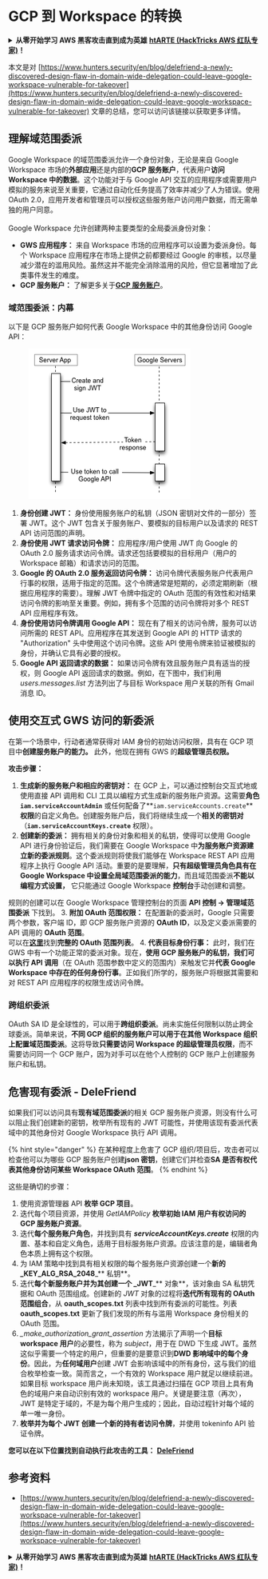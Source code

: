 # GCP 到 Workspace 的转换

<details>

<summary><strong>从零开始学习 AWS 黑客攻击直到成为英雄</strong> <a href="https://training.hacktricks.xyz/courses/arte"><strong>htARTE (HackTricks AWS 红队专家)</strong></a><strong>！</strong></summary>

支持 HackTricks 的其他方式：

* 如果您想在 HackTricks 中看到您的**公司广告**或**下载 HackTricks 的 PDF 版本**，请查看[**订阅计划**](https://github.com/sponsors/carlospolop)！
* 获取[**官方 PEASS & HackTricks 商品**](https://peass.creator-spring.com)
* 发现[**PEASS 家族**](https://opensea.io/collection/the-peass-family)，我们独家的[**NFTs 集合**](https://opensea.io/collection/the-peass-family)
* **加入** 💬 [**Discord 群组**](https://discord.gg/hRep4RUj7f) 或 [**telegram 群组**](https://t.me/peass) 或在 **Twitter** 🐦 上**关注**我 [**@carlospolopm**](https://twitter.com/carlospolopm)**。**
* **通过向** [**HackTricks**](https://github.com/carlospolop/hacktricks) 和 [**HackTricks Cloud**](https://github.com/carlospolop/hacktricks-cloud) github 仓库提交 PR 来分享您的黑客技巧。

</details>

本文是对 [https://www.hunters.security/en/blog/delefriend-a-newly-discovered-design-flaw-in-domain-wide-delegation-could-leave-google-workspace-vulnerable-for-takeover](https://www.hunters.security/en/blog/delefriend-a-newly-discovered-design-flaw-in-domain-wide-delegation-could-leave-google-workspace-vulnerable-for-takeover) 文章的总结，您可以访问该链接以获取更多详情。

## **理解域范围委派**

Google Workspace 的域范围委派允许一个身份对象，无论是来自 Google Workspace 市场的**外部应用**还是内部的**GCP 服务账户**，代表用户**访问 Workspace 中的数据**。这个功能对于与 Google API 交互的应用程序或需要用户模拟的服务来说至关重要，它通过自动化任务提高了效率并减少了人为错误。使用 OAuth 2.0，应用开发者和管理员可以授权这些服务账户访问用户数据，而无需单独的用户同意。\
\
Google Workspace 允许创建两种主要类型的全局委派身份对象：

* **GWS 应用程序：** 来自 Workspace 市场的应用程序可以设置为委派身份。每个 Workspace 应用程序在市场上提供之前都要经过 Google 的审核，以尽量减少潜在的滥用风险。虽然这并不能完全消除滥用的风险，但它显著增加了此类事件发生的难度。
* **GCP 服务账户：** 了解更多关于[**GCP 服务账户**](gcp-basic-information.md#service-accounts)。

### **域范围委派：内幕**

以下是 GCP 服务账户如何代表 Google Workspace 中的其他身份访问 Google API：

<figure><img src="../../.gitbook/assets/image (11).png" alt=""><figcaption></figcaption></figure>

1. **身份创建 JWT：** 身份使用服务账户的私钥（JSON 密钥对文件的一部分）签署 JWT。这个 JWT 包含关于服务账户、要模拟的目标用户以及请求的 REST API 访问范围的声明。
2. **身份使用 JWT 请求访问令牌：** 应用程序/用户使用 JWT 向 Google 的 OAuth 2.0 服务请求访问令牌。请求还包括要模拟的目标用户（用户的 Workspace 邮箱）和请求访问的范围。
3. **Google 的 OAuth 2.0 服务返回访问令牌：** 访问令牌代表服务账户代表用户行事的权限，适用于指定的范围。这个令牌通常是短期的，必须定期刷新（根据应用程序的需要）。理解 JWT 令牌中指定的 OAuth 范围的有效性和对结果访问令牌的影响至关重要。例如，拥有多个范围的访问令牌将对多个 REST API 应用程序有效。
4. **身份使用访问令牌调用 Google API：** 现在有了相关的访问令牌，服务可以访问所需的 REST API。应用程序在其发送到 Google API 的 HTTP 请求的 "Authorization" 头中使用这个访问令牌。这些 API 使用令牌来验证被模拟的身份，并确认它具有必要的授权。
5. **Google API 返回请求的数据：** 如果访问令牌有效且服务账户具有适当的授权，则 Google API 返回请求的数据。例如，在下图中，我们利用 _users.messages.list_ 方法列出了与目标 Workspace 用户关联的所有 Gmail 消息 ID。

## 使用交互式 GWS 访问的新委派

在第一个场景中，行动者通常获得对 IAM 身份的初始访问权限，具有在 GCP 项目中**创建服务账户的能力。** 此外，他现在拥有 GWS 的**超级管理员权限。**

**攻击步骤：**

1. **生成新的服务账户和相应的密钥对：** 在 GCP 上，可以通过控制台交互式地或使用直接 API 调用和 CLI 工具以编程方式生成新的服务账户资源。这需要**角色 `iam.serviceAccountAdmin`** 或任何配备了**`iam.serviceAccounts.create`** **权限**的自定义角色。创建服务账户后，我们将继续生成一个**相关的密钥对**（**`iam.serviceAccountKeys.create`** 权限）。
2. **创建新的委派：** 拥有相关的身份对象和相关的私钥，使得可以使用 Google API 进行身份验证后，我们需要在 Google Workspace 中**为服务账户资源建立新的委派规则**。这个委派规则将使我们能够在 Workspace REST API 应用程序上执行 Google API 活动。重要的是要理解，**只有超级管理员角色具有在 Google Workspace 中设置全局域范围委派的能力**，而且域范围委派**不能以编程方式设置，** 它只能通过 Google Workspace **控制台**手动创建和调整。

规则的创建可以在 Google Workspace 管理控制台的页面 **API 控制 → 管理域范围委派** 下找到。
3. **附加 OAuth 范围权限：** 在配置新的委派时，Google 只需要两个参数，客户端 ID，即 GCP 服务账户资源的 **OAuth ID**，以及定义委派需要的 API 调用的 **OAuth 范围**。\
可以在[**这里**](https://developers.google.com/identity/protocols/oauth2/scopes)找到**完整的 OAuth 范围列表**。
4. **代表目标身份行事：** 此时，我们在 GWS 中有一个功能正常的委派对象。现在，**使用 GCP 服务账户的私钥，我们可以执行 API 调用**（在 OAuth 范围参数中定义的范围内）来触发它并**代表 Google Workspace 中存在的任何身份行事**。正如我们所学的，服务账户将根据其需要和对 REST API 应用程序的权限生成访问令牌。

### 跨组织委派

OAuth SA ID 是全球性的，可以用于**跨组织委派**。尚未实施任何限制以防止跨全球委派。简单来说，**不同 GCP 组织的服务账户可以用于在其他 Workspace 组织上配置域范围委派**。这将导致**只需要访问 Workspace 的超级管理员权限**，而不需要访问同一个 GCP 账户，因为对手可以在他个人控制的 GCP 账户上创建服务账户和私钥。

## 危害现有委派 - DeleFriend

如果我们可以访问具有**现有域范围委派**的相关 GCP 服务账户资源，则没有什么可以阻止我们创建新的密钥，枚举所有现有的 JWT 可能性，并使用该现有委派代表域中的其他身份对 Google Workspace 执行 API 调用。

{% hint style="danger" %}
在某种程度上危害了 GCP 组织/项目后，攻击者可以检查他可以为哪些 GCP 服务账户创建**json 密钥**，创建它们并检查**SA 是否有权代表其他身份访问某些 Workspace OAuth 范围**。
{% endhint %}

这些是确切的步骤：

1. 使用资源管理器 API **枚举 GCP 项目**。
2. 迭代每个项目资源，并使用 _GetIAMPolicy_ **枚举初始 IAM 用户有权访问的 GCP 服务账户资源**。
3. 迭代**每个服务账户角色**，并找到具有 _**serviceAccountKeys.create**_ 权限的内置、基本和自定义角色，适用于目标服务账户资源。应该注意的是，编辑者角色本质上拥有这个权限。
4. 为 IAM 策略中找到具有相关权限的每个服务账户资源创建一个**新的 \_KEY\_ALG\_RSA\_2048**\_\*\* 私钥\*\*。
5. 迭代**每个新服务账户并为其创建一个 \_JWT**\_\*\* 对象\*\*，该对象由 SA 私钥凭据和 OAuth 范围组成。创建新的 _JWT_ 对象的过程将**迭代所有现有的 OAuth 范围组合**，从 **oauth\_scopes.txt** 列表中找到所有委派的可能性。列表 **oauth\_scopes.txt** 更新了我们发现的所有与滥用 Workspace 身份相关的 OAuth 范围。
6. _\_make\_authorization\_grant\_assertion_ 方法揭示了声明一个**目标 workspace 用户**的必要性，称为 _subject_，用于在 DWD 下生成 JWT。虽然这似乎需要一个特定的用户，但重要的是要意识到**DWD 影响域中的每个身份**。因此，为**任何域用户**创建 JWT 会影响该域中的所有身份，这与我们的组合枚举检查一致。简而言之，一个有效的 Workspace 用户就足以继续前进。\
如果目标 workspace 用户尚未知晓，该工具通过扫描在 GCP 项目上具有角色的域用户来自动识别有效的 workspace 用户。关键是要注意（再次），JWT 是特定于域的，不是为每个用户生成的；因此，自动过程针对每个域的单一唯一身份。
7. **枚举并为每个 JWT 创建一个新的持有者访问令牌**，并使用 tokeninfo API 验证令牌。

**您可以在以下位置找到自动执行此攻击的工具：** [**DeleFriend**](https://github.com/axon-git/DeleFriend)

## 参考资料

* [https://www.hunters.security/en/blog/delefriend-a-newly-discovered-design-flaw-in-domain-wide-delegation-could-leave-google-workspace-vulnerable-for-takeover](https://www.hunters.security/en/blog/delefriend-a-newly-discovered-design-flaw-in-domain-wide-delegation-could-leave-google-workspace-vulnerable-for-takeover)

<details>

<summary><strong>从零开始学习 AWS 黑客攻击直到成为英雄</strong> <a href="https://training.hacktricks.xyz/courses/arte"><strong>htARTE (HackTricks AWS 红队专家)</strong></a><strong>！</strong></summary>

支持 HackTricks 的其他方式：

* 如果您想在 HackTricks 中看到您的**公司广告**或**下载 HackTricks 的 PDF 版本**，请查看[**订阅计划**](https://github.com/sponsors/carlospolop)！
* 获取[**官方 PEASS & HackTricks 商品**](https://peass.creator-spring.com)
* 发现[**PEASS 家族**](https://opensea.io/collection/the-peass-family)，我们独家的[**NFTs 集合**](https://opensea.io/collection/the-peass-family)
* **加入** 💬 [**Discord 群组**](https://discord.gg/hRep4RUj7f) 或 [**telegram 群组**](https://t.me/peass) 或在 **Twitter** 🐦 上**关注**我 [**@carlospolopm**](https://twitter.com/carlospolopm)**。**
* **通过向** [**HackTricks**](https://github.com/carlospolop/hacktricks) 和 [**HackTricks Cloud**](https://github.com/carlospolop/hacktricks-cloud) github 仓库提交 PR 来分享您的黑客技巧。

</details>
